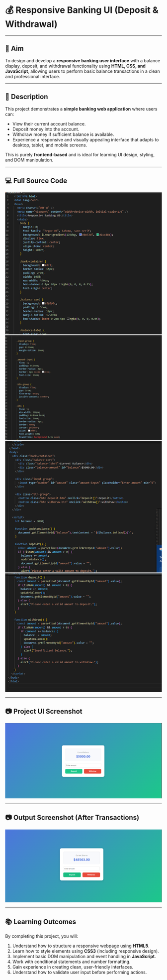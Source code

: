 # 💰 Responsive Banking UI (Deposit & Withdrawal)

---

## 🎯 Aim
To design and develop a **responsive banking user interface** with a balance display, deposit, and withdrawal functionality using **HTML, CSS, and JavaScript**, allowing users to perform basic balance transactions in a clean and professional interface.

---

## 📜 Description
This project demonstrates a **simple banking web application** where users can:
- View their current account balance.
- Deposit money into the account.
- Withdraw money if sufficient balance is available.
- Experience a responsive and visually appealing interface that adapts to desktop, tablet, and mobile screens.

This is purely **frontend-based** and is ideal for learning UI design, styling, and DOM manipulation.

---

## 💻 Full Source Code

![Source Code Screenshot](assets/html.png)
![Source Code Screenshot](assets/html2.png)
![Source Code Screenshot](assets/html3.png)
![Source Code Screenshot](assets/html4.png)


---

## 📷 Project UI Screenshot
![Banking UI Screenshot](assets/output.png)

---

## 📷 Output Screenshot (After Transactions)
![Banking UI Output Screenshot](assets/output2.png)

---

## 📚 Learning Outcomes
By completing this project, you will:
1. Understand how to structure a responsive webpage using **HTML5**.
2. Learn how to style elements using **CSS3** (including responsive design).
3. Implement basic DOM manipulation and event handling in **JavaScript**.
4. Work with conditional statements and number formatting.
5. Gain experience in creating clean, user-friendly interfaces.
6. Understand how to validate user input before performing actions.


